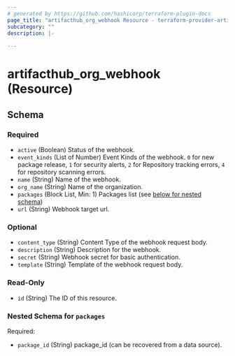 ```yaml
---
# generated by https://github.com/hashicorp/terraform-plugin-docs
page_title: "artifacthub_org_webhook Resource - terraform-provider-artifacthub"
subcategory: ""
description: |-
  
---
```


# artifacthub_org_webhook (Resource)





<!-- schema generated by tfplugindocs -->
## Schema

### Required

- `active` (Boolean) Status of the webhook.
- `event_kinds` (List of Number) Event Kinds of the webhook. `0` for new package release, `1` for security alerts, `2` for Repository tracking errors, `4` for repository scanning errors.
- `name` (String) Name of the webhook.
- `org_name` (String) Name of the organization.
- `packages` (Block List, Min: 1) Packages list (see [below for nested schema](#nestedblock--packages))
- `url` (String) Webhook target url.

### Optional

- `content_type` (String) Content Type of the webhook request body.
- `description` (String) Description for the webhook.
- `secret` (String) Webhook secret for basic authentication.
- `template` (String) Template of the webhook request body.

### Read-Only

- `id` (String) The ID of this resource.

<a id="nestedblock--packages"></a>
### Nested Schema for `packages`

Required:

- `package_id` (String) package_id (can be recovered from a data source).


